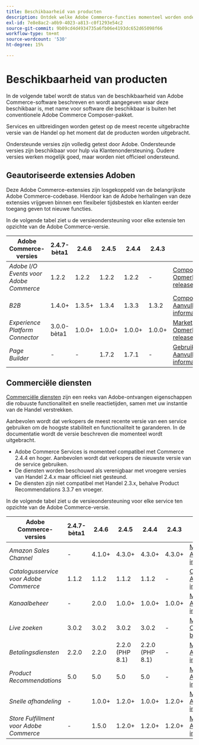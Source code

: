 ```yaml
---
title: Beschikbaarheid van producten
description: Ontdek welke Adobe Commerce-functies momenteel worden ondersteund en controleer of deze compatibel zijn met specifieke Adobe Commerce-releases.
exl-id: 7e8e8ac2-a0b9-4023-a813-c0f1293e54c2
source-git-commit: 9b09cd4d4934735a6fb06e4193dc652d65098f66
workflow-type: tm+mt
source-wordcount: '530'
ht-degree: 15%

---
```


# Beschikbaarheid van producten

In de volgende tabel wordt de status van de beschikbaarheid van Adobe Commerce-software beschreven en wordt aangegeven waar deze beschikbaar is, met name voor software die beschikbaar is buiten het conventionele Adobe Commerce Composer-pakket.

Services en uitbreidingen worden getest op de meest recente uitgebrachte versie van de Handel op het moment dat de producten worden uitgebracht.

Ondersteunde versies zijn volledig getest door Adobe. Ondersteunde versies zijn beschikbaar voor hulp via Klantenondersteuning. Oudere versies werken mogelijk goed, maar worden niet officieel ondersteund.

## Geautoriseerde extensies Adoben

Deze Adobe Commerce-extensies zijn losgekoppeld van de belangrijkste Adobe Commerce-codebase. Hierdoor kan de Adobe herhalingen van deze extensies vrijgeven binnen een flexibeler tijdsbestek en klanten eerder toegang geven tot nieuwe functies.


In de volgende tabel ziet u de versieondersteuning voor elke extensie ten opzichte van de Adobe Commerce-versie.

| **Adobe Commerce-versies** | 2.4.7-bèta1 | 2.4.6 | 2.4.5 | 2.4.4 | 2.4.3 |                                                                                                                                                                                                                                          |
|----------------------------------------|-------------|--------|--------|--------|--------|------------------------------------------------------------------------------------------------------------------------------------------------------------------------------------------------------------------------------------------|
| _Adobe I/O Events voor Adobe Commerce_ | 1.2.2 | 1.2.2 | 1.2.2 | 1.2.2 | - | [Composer](https://developer.adobe.com/commerce/events/get-started/installation/) <br/>[Opmerkingen bij de release](https://developer.adobe.com/commerce/events/get-started/release-notes/) |
| _B2B_ | 1.4.0+ | 1.3.5+ | 1.3.4 | 1.3.3 | 1.3.2 | [Composer](https://experienceleague.adobe.com/docs/commerce-admin/b2b/install.html) <br/> [Aanvullende informatie](https://experienceleague.adobe.com/docs/commerce-admin/b2b/release-notes.html) |
| _Experience Platform Connector_ | 3.0.0-bèta1 | 1.0.0+ | 1.0.0+ | 1.0.0+ | 1.0.0+ | [Marketplace](https://commercemarketplace.adobe.com/magento-experience-platform-connector.html)<br/>[Opmerkingen bij de release](https://experienceleague.adobe.com/docs/commerce-merchant-services/experience-platform-connector/release-notes.html) |
| _Page Builder_ | - | - | 1.7.2 | 1.7.1 | - | [Gebruikershandleiding](https://experienceleague.adobe.com/docs/commerce-admin/page-builder/guide-overview.html)<br/> [Aanvullende informatie](https://experienceleague.adobe.com/docs/commerce-admin/page-builder/release-notes.html) |

## Commerciële diensten

[Commerciële diensten](https://experienceleague.adobe.com/docs/commerce-merchant-services/user-guides/home.html) zijn een reeks van Adobe-ontvangen eigenschappen die robuuste functionaliteit en snelle reactietijden, samen met uw instantie van de Handel verstrekken.

Aanbevolen wordt dat verkopers de meest recente versie van een service gebruiken om de hoogste stabiliteit en functionaliteit te garanderen. In de documentatie wordt de versie beschreven die momenteel wordt uitgebracht.

* Adobe Commerce Services is momenteel compatibel met Commerce 2.4.4 en hoger. Aanbevolen wordt dat verkopers de nieuwste versie van de service gebruiken.
* De diensten worden beschouwd als verenigbaar met vroegere versies van Handel 2.4.x maar officieel niet gesteund.
* De diensten zijn niet compatibel met Handel 2.3.x, behalve Product Recommendations 3.3.7 en vroeger.

In de volgende tabel ziet u de versieondersteuning voor elke service ten opzichte van de Adobe Commerce-versie.

| **Adobe Commerce-versies** | 2.4.7-bèta1 | 2.4.6 | 2.4.5 | 2.4.4 | 2.4.3 |                                                                                                                                                                                                                                                |
|--------------------------------------|-------------|--------|--------|--------|--------|------------------------------------------------------------------------------------------------------------------------------------------------------------------------------------------------------------------------------------------------|
| _Amazon Sales Channel_ | - | 4.1.0+ | 4.3.0+ | 4.3.0+ | 4.3.0+ | [Marketplace](https://commercemarketplace.adobe.com/magento-module-amazon.html)<br/> [Aanvullende informatie](https://experienceleague.adobe.com/docs/commerce-channels/amazon/release-notes.html) |
| _Catalogusservice voor Adobe Commerce_ | 1.1.2 | 1.1.2 | 1.1.2 | 1.1.2 | - | [Overzicht](https://experienceleague.adobe.com/docs/commerce-merchant-services/catalog-service/guide-overview.html)<br/> [Aanvullende informatie](https://experienceleague.adobe.com/docs/commerce-merchant-services/catalog-service/release-notes.html) |
| _Kanaalbeheer_ | - | 2.0.0 | 1.0.0+ | 1.0.0+ | 1.0.0+ | [Marketplace](https://commercemarketplace.adobe.com/magento-channel-manager.html)<br/> [Aanvullende informatie](https://experienceleague.adobe.com/docs/commerce-channels/channel-manager/release-notes.html) |
| _Live zoeken_ | 3.0.2 | 3.0.2 | 3.0.2 | 3.0.2 | - | [Marketplace](https://commercemarketplace.adobe.com/magento-live-search.html)<br/>[Opmerkingen bij de release](https://experienceleague.adobe.com/docs/commerce-merchant-services/live-search/release-notes.html) |
| _Betalingsdiensten_ | 2.2.0 | 2.2.0 | 2.2.0 (PHP 8.1) | 2.2.0 (PHP 8.1) | - | [Marketplace](https://commercemarketplace.adobe.com/magento-payment-services.html)<br/> [Aanvullende informatie](https://commercemarketplace.adobe.com/magento-payment-services.html) |
| _Product Recommendations_ | 5.0 | 5.0 | 5.0 | 5.0 | - | [Marketplace](https://commercemarketplace.adobe.com/magento-product-recommendations.html)<br/> [Aanvullende informatie](https://experienceleague.adobe.com/docs/commerce-merchant-services/product-recommendations/release-notes.html) |
| _Snelle afhandeling_ | - | 1.0.0+ | 1.2.0+ | 1.0.0+ | 1.2.0+ | [Marketplace](https://commercemarketplace.adobe.com/magento-quick-checkout.html)<br/> [Aanvullende informatie](https://experienceleague.adobe.com/docs/commerce-merchant-services/product-recommendations/release-notes.html) |
| _Store Fulfillment voor Adobe Commerce_ | - | 1.5.0 | 1.2.0+ | 1.2.0+ | 1.2.0+ | [Marketplace](https://commercemarketplace.adobe.com/store-fulfillment-magento-walmart.html)<br/> [Aanvullende informatie](https://experienceleague.adobe.com/docs/commerce-merchant-services/store-fulfillment/release-notes.html) |
